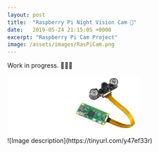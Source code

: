 ```yaml
---
layout: post
title:  "Raspberry Pi Night Vision Cam 📸"
date:   2019-05-24 21:15:05 +0000
excerpt: "Raspberry Pi Cam Project"
image: /assets/images/RasPiCam.png
---
```

Work in progress. 🦇📸🐱
<div class="center">
<img src="/assets/images/RasPiCam.png" alt="drawing" width="300"/>
</div>

<div class="center">
![Image description](https://tinyurl.com/y47ef33r)
</div>





